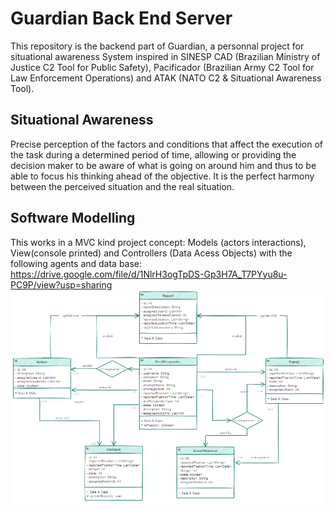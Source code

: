 # Guardian Back End Server
This repository is the backend part of Guardian, a personnal project for situational awareness System inspired in SINESP CAD (Brazilian Ministry of Justice C2 Tool for Public Safety), Pacificador (Brazilian Army C2 Tool for Law Enforcement Operations) and ATAK (NATO C2 & Situational Awareness Tool).

## Situational Awareness
Precise perception of the factors and conditions that affect the execution of the task during a determined period of time, allowing or providing the decision maker to be aware of what is going on around him and thus to be able to focus his thinking ahead of the objective. It is the perfect harmony between the perceived situation and the real situation.

## Software Modelling
This works in a MVC kind project concept: Models (actors interactions), View(console printed) and Controllers (Data Acess Objects) with the following agents and data base:
https://drive.google.com/file/d/1NlrH3ogTpDS-Gp3H7A_T7PYyu8u-PC9P/view?usp=sharing
![UML](https://github.com/valmojr/guardian-backend/blob/main/Software%20Modelling/UML.png?raw=true)
